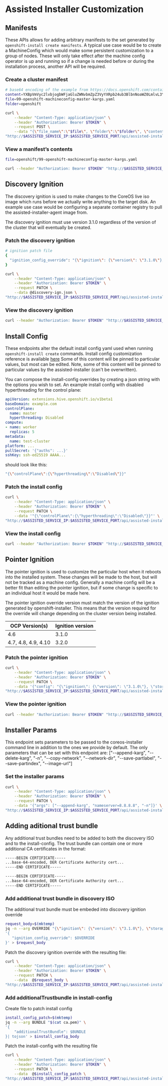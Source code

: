 # Assisted Installer Customization

## Manifests

These APIs allows for adding arbitrary manifests to the set generated by `openshift-install create manifests`.
A typical use case would be to create a MachineConfig which would make some persistent customization to a group of nodes.
These will only take effect after the machine config operator is up and running so if a change is needed before or during the installation process, another API will be required.

### Create a cluster manifest

```sh
# base64 encoding of the example from https://docs.openshift.com/container-platform/4.6/installing/install_config/installing-customizing.html 
content=YXBpVmVyc2lvbjogbWFjaGluZWNvbmZpZ3VyYXRpb24ub3BlbnNoaWZ0LmlvL3YxCmtpbmQ6IE1hY2hpbmVDb25maWcKbWV0YWRhdGE6CiAgbGFiZWxzOgogICAgbWFjaGluZWNvbmZpZ3VyYXRpb24ub3BlbnNoaWZ0LmlvL3JvbGU6IG1hc3RlcgogIG5hbWU6IDk5LW9wZW5zaGlmdC1tYWNoaW5lY29uZmlnLW1hc3Rlci1rYXJncwpzcGVjOgogIGtlcm5lbEFyZ3VtZW50czoKICAgIC0gJ2xvZ2xldmVsPTcnCg==
file=99-openshift-machineconfig-master-kargs.yaml
folder=openshift

curl \
    --header "Content-Type: application/json" \
    --header "Authorization: Bearer $TOKEN" \
    --request POST \
    --data "{\"file_name\":\"$file\", \"folder\":\"$folder\", \"content\":\"$content\"}" \
"http://$ASSISTED_SERVICE_IP:$ASSISTED_SERVICE_PORT/api/assisted-install/v2/clusters/$CLUSTER_ID/manifests"
```

### View a manifest’s contents

```sh
file=openshift/99-openshift-machineconfig-master-kargs.yaml

curl --header "Authorization: Bearer $TOKEN" "http://$ASSISTED_SERVICE_IP:$ASSISTED_SERVICE_PORT/api/assisted-install/v2/clusters/$CLUSTER_ID/manifests/files?file_name=$file"
```

## Discovery Ignition

The discovery ignition is used to make changes to the CoreOS live iso image which runs before we actually write anything to the target disk.
An example use case would be configuring a separate container registry to pull the assisted-installer-agent image from.

The discovery ignition must use version 3.1.0 regardless of the version of the cluster that will eventually be created.

### Patch the discovery ignition

```sh
# ignition patch file
{
  "ignition_config_override": "{\"ignition\": {\"version\": \"3.1.0\"}, \"storage\": {\"files\": [{\"path\": \"/etc/containers/registries.conf\", \"mode\": 420, \"overwrite\": true, \"user\": { \"name\": \"root\"},\"contents\": {\"source\": \"data:text/plain;base64,dW5xdWFsaWZpZWQtc2VhcmNoLXJlZ2lzdHJpZXMgPSBbInJlZ2lzdHJ5LmFjY2Vzcy5yZWRoYXQuY29tIiwgImRvY2tlci5pbyJdCltbcmVnaXN0cnldXQogICBwcmVmaXggPSAiIgogICBsb2NhdGlvbiA9ICJxdWF5LmlvL29jcG1ldGFsIgogICBtaXJyb3ItYnktZGlnZXN0LW9ubHkgPSBmYWxzZQogICBbW3JlZ2lzdHJ5Lm1pcnJvcl1dCiAgIGxvY2F0aW9uID0gImxvY2FsLnJlZ2lzdHJ5OjUwMDAvb2NwbWV0YWwiCg==\"}}]}}"
}

curl \
    --header "Content-Type: application/json" \
    --header "Authorization: Bearer $TOKEN" \
    --request PATCH \
    --data @discovery-ign.json \
"http://$ASSISTED_SERVICE_IP:$ASSISTED_SERVICE_PORT/api/assisted-install/v2/infra-envs/$INFRA_ENV_ID"
```

### View the discovery ignition

```sh
curl --header "Authorization: Bearer $TOKEN" "http://$ASSISTED_SERVICE_IP:$ASSISTED_SERVICE_PORT/api/assisted-install/v2/infra-envs/$INFRA_ENV_ID/downloads/'files?file_name=discovery.ign"
```

## Install Config

These endpoints alter the default install config yaml used when running `openshift-install create` commands.
Install config customization reference is available [here](https://github.com/openshift/installer/blob/master/docs/user/customization.md)
Some of this content will be pinned to particular values, but most can be edited.
Note, some of this content will be pinned to particular values by the assisted-installer (can't be overwritten).

You can compose the install-config overrides by creating a json string with the options you wish to set.
An example install config with disabled hyperthreading for the control plane:
```yaml
apiVersion: extensions.hive.openshift.io/v1beta1
baseDomain: example.com
controlPlane:
  name: master
  hyperthreading: Disabled
compute:
- name: worker
  replicas: 5
metadata:
  name: test-cluster
platform: ...
pullSecret: '{"auths": ...}'
sshKey: ssh-ed25519 AAAA...
```
should look like this:
```sh
"{\"controlPlane\":{\"hyperthreading\":\"Disabled\"}}"
```

### Patch the install config

```sh
curl \
    --header "Content-Type: application/json" \
    --header "Authorization: Bearer $TOKEN" \
    --request PATCH \
    --data '"{\"controlPlane\":{\"hyperthreading\":\"Disabled\"}}"' \
"http://$ASSISTED_SERVICE_IP:$ASSISTED_SERVICE_PORT/api/assisted-install/v2/clusters/$CLUSTER_ID/install-config"
```

### View the install config

```sh
curl --header "Authorization: Bearer $TOKEN" "http://$ASSISTED_SERVICE_IP:$ASSISTED_SERVICE_PORT/api/assisted-install/v2/clusters/$CLUSTER_ID/install-config"
```

## Pointer Ignition

The pointer ignition is used to customize the particular host when it reboots into the installed system.
These changes will be made to the host, but will not be tracked as a machine config.
Generally a machine config will be a better fit than editing the pointer ignition, but if some change is specific to an individual host it would be made here.

The pointer ignition override version must match the version of the ignition generated by openshift-installer.
This means that the version required for the override will change depending on the cluster version being installed.

| OCP Version(s)      | Ignition version |
|---------------------|------------------|
| 4.6                 | 3.1.0            |
| 4.7, 4.8, 4.9, 4.10 | 3.2.0            |

### Patch the pointer ignition

```sh
curl \
    --header "Content-Type: application/json" \
    --header "Authorization: Bearer $TOKEN" \
    --request PATCH \
    --data '{"config": "{\"ignition\": {\"version\": \"3.1.0\"}, \"storage\": {\"files\": [{\"path\": \"/etc/example\", \"contents\": {\"source\": \"data:text/plain;base64,SGVsbG8gZnJvbSBob3N0IDg0Njk2NzdiLThlZGEtNDQzOS1iNDQwLTc3ZGM5M2FkZmNlZgo=\"}}]}}"}' \
"http://$ASSISTED_SERVICE_IP:$ASSISTED_SERVICE_PORT/api/assisted-install/v2/infra-envs/$INFRA_ENV_ID/hosts/$HOST_ID/ignition"
```

### View the pointer ignition

```sh
curl --header "Authorization: Bearer $TOKEN" "http://$ASSISTED_SERVICE_IP:$ASSISTED_SERVICE_PORT/api/assisted-install/v2/infra-envs/$INFRA_ENV_ID/$HOST_ID/ignition
```

## Installer Params

This endpoint sets parameters to be passed to the coreos-installer command line in addition to the ones we provide by default.
The only parameters that can be set with this endpoint are: ["--append-karg", "--delete-karg", "-n", "--copy-network", "--network-dir", "--save-partlabel", "--save-partindex", "--image-url"]

### Set the installer params

```sh
curl \
    --header "Content-Type: application/json" \
    --header "Authorization: Bearer $TOKEN" \
    --request PATCH \
    --data '{"args": ["--append-karg", "nameserver=8.8.8.8", "-n"]}' \
"http://$ASSISTED_SERVICE_IP:$ASSISTED_SERVICE_PORT/api/assisted-install/v2/infra-envs/$INFRA_ENV_ID/hosts/$HOST_ID/installer-args"
```

## Adding aditional trust bundle
Any additional trust bundles need to be added to both the discovery ISO and to the install-config. The trust bundle can contain one or more additional CA certificates in the format:
```sh
-----BEGIN CERTIFICATE-----
...base-64-encoded, DER Certificate Authority cert...
-----END CERTIFICATE-----

-----BEGIN CERTIFICATE-----
...base-64-encoded, DER Certificate Authority cert...
-----END CERTIFICATE-----
```
### Add additional trust bundle in discovery ISO
The additional trust bundle must be embeded into discovery ignition override
```sh
request_body=$(mktemp)
jq -n --arg OVERRIDE "{\"ignition\": {\"version\": \"3.1.0\"}, \"storage\": {\"files\": [{\"path\": \"/etc/pki/ca-trust/source/anchors/extra_ca.pem\", \"mode\": 420, \"overwrite\": true, \"user\": { \"name\": \"root\"},\"contents\": {\"source\": \"data:text/plain;base64,$(cat ca.pem | base64 -w 0)\"}}]}}" \
'{
   "ignition_config_override": $OVERRIDE
}' > $request_body
```
Patch the discovery ignition override with the resulting file:
```sh
curl \
    --header "Content-Type: application/json" \
    --header "Authorization: Bearer $TOKEN" \
    --request PATCH \
    --data  @$request_body \
"http://$ASSISTED_SERVICE_IP:$ASSISTED_SERVICE_PORT/api/assisted-install/v2/infra-envs/$INFRA_ENV_ID"
```
### Add additionalTrustbundle in install-config
Create file to patch install config
```sh
install_config_patch=$(mktemp)
jq -n --arg BUNDLE "$(cat ca.pem)" \
'{
    "additionalTrustBundle": $BUNDLE
}| tojson' > $install_config_body
```
Patch the install-config with the resulting file
```sh
curl \
    --header "Content-Type: application/json" \
    --header "Authorization: Bearer $TOKEN" \
    --request PATCH \
    --data  @$install_config_patch \
"http://$ASSISTED_SERVICE_IP:$ASSISTED_SERVICE_PORT/api/assisted-install/v2/clusters/$CLUSTER_ID/install-config"
```